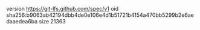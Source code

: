 version https://git-lfs.github.com/spec/v1
oid sha256:b9063ab42194dbb4de0e106e4d1b51721b4154a470bb5299b2e6aedaaedea6ba
size 21363
